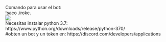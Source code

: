 
<br>
<br>
<br>
Comando para usar el bot:
<br>
!saco .iroke.
<br>
<img src="https://i.imgur.com/a522zVU.png">
<br>
Necesitas instalar python 3.7: https://www.python.org/downloads/release/python-370/
<br>
#obten un bot y un token en: https://discord.com/developers/applications
